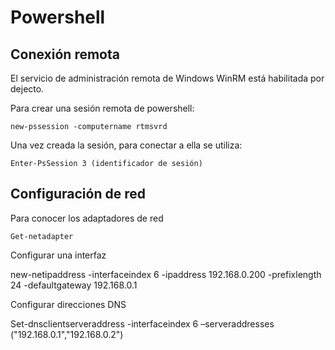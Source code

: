 # Powershell

## Conexión remota

El servicio de administración remota de Windows WinRM está
habilitada por dejecto.

Para crear una sesión remota de powershell:

    new-pssession -computername rtmsvrd

Una vez creada la sesión, para conectar a ella se utiliza:

    Enter-PsSession 3 (identificador de sesión)

## Configuración de red

Para conocer los adaptadores de red

```poweshell
Get-netadapter
```

Configurar una interfaz

new-netipaddress -interfaceindex 6 -ipaddress 192.168.0.200
-prefixlength 24 -defaultgateway 192.168.0.1

Configurar direcciones DNS

Set-dnsclientserveraddress -interfaceindex 6 –serveraddresses
("192.168.0.1","192.168.0.2")


